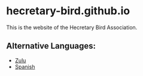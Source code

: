 # hecretary-bird.github.io
This is the website of the Hecretary Bird Association.

## Alternative Languages:
- [Zulu](https://translate.google.com/translate?sl=en&tl=zu&u=hecretary-bird.github.io)
- [Spanish](https://translate.google.com/translate?sl=en&tl=es&u=hecretary-bird.github.io)
